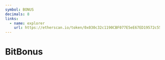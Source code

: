 ```yaml
---
symbol: BONUS
decimals: 8
links:
  - name: explorer
    url: https://etherscan.io/token/0x030c32c1190CBF077E5eE67ED19572c558e43AE4
---
```


# BitBonus
